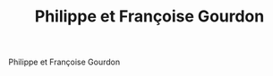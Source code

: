 ﻿---
title: Philippe et Françoise Gourdon
huis: Château Tour Grise
regio: A.O.C. Saumur
photo: gourdon.jpg
layout: wijnhuis

wijnen:
    - naam:  
      ref:   
      app:  
      type:  
      cep: 
      prijs: 
    
    - naam: 
      ref:   
      app:   
      type:  
      cep:   
      prijs: 
      Opm:   
      
    - naam:  
      ref:   
      app:   
      type:  
      cep:   
      prijs: 
         
    
    - naam:  
      ref:   
      app:   
      type: 
      cep:   
      prijs: 
       
    - naam:  
      ref:   
      app:   
      type:  
      cep:   
      prijs:
    
    - naam:  
      ref:   
      app:   
      type:  
      cep:   
      prijs:  
     
    
---
Philippe et Françoise Gourdon  
